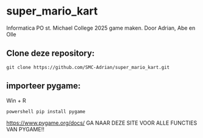 # super_mario_kart
Informatica PO st. Michael College 2025 game maken. Door Adrian, Abe en Olle

## Clone deze repository: 
```
git clone https://github.com/SMC-Adrian/super_mario_kart.git
```
## importeer pygame: 
Win + R
```
powershell pip install pygame
```

https://www.pygame.org/docs/ GA NAAR DEZE SITE VOOR ALLE FUNCTIES VAN PYGAME!!
